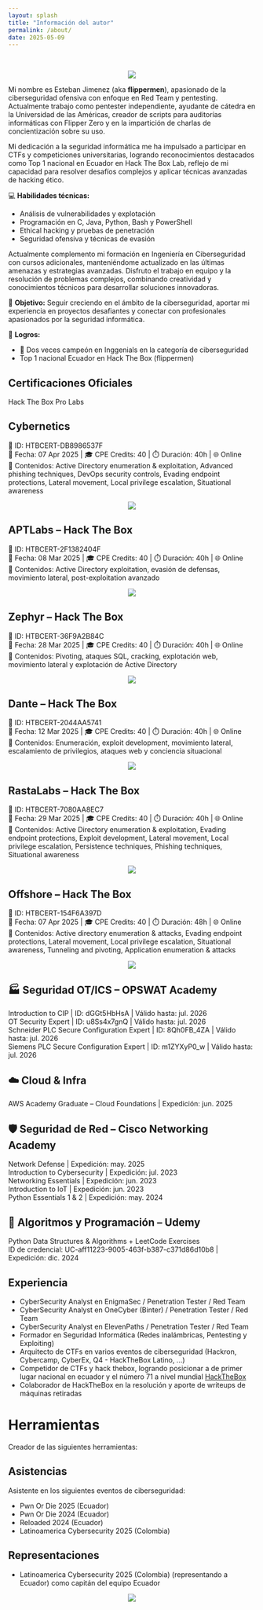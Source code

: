 ```yaml
---
layout: splash
title: "Información del autor"
permalink: /about/
date: 2025-05-09
---
```


<br>

<p align="center">
<img src="/assets/images/about/photo-portada.jpg">
</p> 

Mi nombre es Esteban Jimenez (aka **flippermen**), apasionado de la ciberseguridad ofensiva con enfoque en Red Team y pentesting. Actualmente trabajo como pentester independiente, ayudante de cátedra en la Universidad de las Américas, creador de scripts para auditorías informáticas con Flipper Zero y en la impartición de charlas de concientización sobre su uso.

Mi dedicación a la seguridad informática me ha impulsado a participar en CTFs y competiciones universitarias, logrando reconocimientos destacados como Top 1 nacional en Ecuador en Hack The Box Lab, reflejo de mi capacidad para resolver desafíos complejos y aplicar técnicas avanzadas de hacking ético.

💻 **Habilidades técnicas:**
- Análisis de vulnerabilidades y explotación
- Programación en C, Java, Python, Bash y PowerShell
- Ethical hacking y pruebas de penetración
- Seguridad ofensiva y técnicas de evasión

Actualmente complemento mi formación en Ingeniería en Ciberseguridad con cursos adicionales, manteniéndome actualizado en las últimas amenazas y estrategias avanzadas. Disfruto el trabajo en equipo y la resolución de problemas complejos, combinando creatividad y conocimientos técnicos para desarrollar soluciones innovadoras.

📌 **Objetivo:**
Seguir creciendo en el ámbito de la ciberseguridad, aportar mi experiencia en proyectos desafiantes y conectar con profesionales apasionados por la seguridad informática.

🏅 **Logros:**
- 🥇 Dos veces campeón en Inggenials en la categoría de ciberseguridad
- Top 1 nacional Ecuador en Hack The Box (flippermen)

## Certificaciones Oficiales

Hack The Box Pro Labs

## Cybernetics  

📌 ID: HTBCERT-DB8986537F  
📅 Fecha: 07 Apr 2025 | 🎓 CPE Credits: 40 | ⏱️ Duración: 40h | 🌐 Online  
🔎 Contenidos: Active Directory enumeration & exploitation, Advanced phishing techniques, DevOps security controls, Evading endpoint protections, Lateral movement, Local privilege escalation, Situational awareness

<p align="center">
<img src="/assets/images/about/Cybernetics.jpg">
</p> 

## APTLabs – Hack The Box  

📌 ID: HTBCERT-2F1382404F  
📅 Fecha: 08 Mar 2025 | 🎓 CPE Credits: 40 | ⏱️ Duración: 40h | 🌐 Online  
🔎 Contenidos: Active Directory exploitation, evasión de defensas, movimiento lateral, post-exploitation avanzado

<p align="center">
<img src="/assets/images/about/aptlabs.jpg">
</p> 


## Zephyr – Hack The Box  

📌 ID: HTBCERT-36F9A2B84C  
📅 Fecha: 28 Mar 2025 | 🎓 CPE Credits: 40 | ⏱️ Duración: 40h | 🌐 Online  
🔎 Contenidos: Pivoting, ataques SQL, cracking, explotación web, movimiento lateral y explotación de Active Directory

<p align="center">
<img src="/assets/images/about/Zephyr.jpg">
</p> 


## Dante – Hack The Box  

📌 ID: HTBCERT-2044AA5741  
📅 Fecha: 12 Mar 2025 | 🎓 CPE Credits: 40 | ⏱️ Duración: 40h | 🌐 Online  
🔎 Contenidos: Enumeración, exploit development, movimiento lateral, escalamiento de privilegios, ataques web y conciencia situacional

<p align="center">
<img src="/assets/images/about/dante.jpg">
</p> 

## RastaLabs – Hack The Box  

📌 ID: HTBCERT-7080AA8EC7  
📅 Fecha: 29 Mar 2025 | 🎓 CPE Credits: 40 | ⏱️ Duración: 40h | 🌐 Online  
🔎 Contenidos: Active Directory enumeration & exploitation, Evading endpoint protections, Exploit development, Lateral movement, Local privilege escalation, Persistence techniques, Phishing techniques, Situational awareness

<p align="center">
<img src="/assets/images/about/rastalab.jpg">
</p> 

## Offshore – Hack The Box  

📌 ID: HTBCERT-154F6A397D  
📅 Fecha: 07 Apr 2025 | 🎓 CPE Credits: 40 | ⏱️ Duración: 48h | 🌐 Online  
🔎 Contenidos: Active directory enumeration & attacks, Evading endpoint protections, Lateral movement, Local privilege escalation, Situational awareness, Tunneling and pivoting, Application enumeration & attacks

<p align="center">
<img src="/assets/images/about/Offshore.jpg">
</p> 

## 🏭 Seguridad OT/ICS – OPSWAT Academy

Introduction to CIP | ID: dGGt5HbHsA | Válido hasta: jul. 2026  
OT Security Expert | ID: u8Ss4x7gnQ | Válido hasta: jul. 2026  
Schneider PLC Secure Configuration Expert | ID: 8Qh0FB_4ZA | Válido hasta: jul. 2026  
Siemens PLC Secure Configuration Expert | ID: m1ZYXyP0_w | Válido hasta: jul. 2026

## ☁️ Cloud & Infra

AWS Academy Graduate – Cloud Foundations | Expedición: jun. 2025

## 🛡️ Seguridad de Red – Cisco Networking Academy

Network Defense | Expedición: may. 2025  
Introduction to Cybersecurity | Expedición: jul. 2023  
Networking Essentials | Expedición: jun. 2023  
Introduction to IoT | Expedición: jun. 2023  
Python Essentials 1 & 2 | Expedición: may. 2024

## 🧮 Algoritmos y Programación – Udemy

Python Data Structures & Algorithms + LeetCode Exercises  
ID de credencial: UC-aff11223-9005-463f-b387-c371d86d10b8 | Expedición: dic. 2024

## Experiencia
- CyberSecurity Analyst en EnigmaSec / Penetration Tester / Red Team
- CyberSecurity Analyst en OneCyber (Binter) / Penetration Tester / Red Team
- CyberSecurity Analyst en ElevenPaths / Penetration Tester / Red Team
- Formador en Seguridad Informática (Redes inalámbricas, Pentesting y Exploiting)
- Arquitecto de CTFs en varios eventos de ciberseguridad (Hackron, Cybercamp, CyberEx, Q4 - HackTheBox Latino, ...)
- Competidor de CTFs y hack thebox, logrando posicionar a de primer lugar nacional en ecuador y el número 71 a nivel mundial [HackTheBox](https://hackthebox.eu)
- Colaborador de HackTheBox en la resolución y aporte de writeups de máquinas retiradas

# Herramientas
Creador de las siguientes herramientas:

## Asistencias
Asistente en los siguientes eventos de ciberseguridad:

- Pwn Or Die 2025 (Ecuador)
- Pwn Or Die 2024 (Ecuador)
- Reloaded 2024  (Ecuador)
- Latinoamerica Cybersecurity 2025 (Colombia)

## Representaciones

- Latinoamerica Cybersecurity 2025 (Colombia) (representando a Ecuador) como capitán del equipo Ecuador 

<p align="center">
<img src="/assets/images/about/representacion.jpg">
</p>